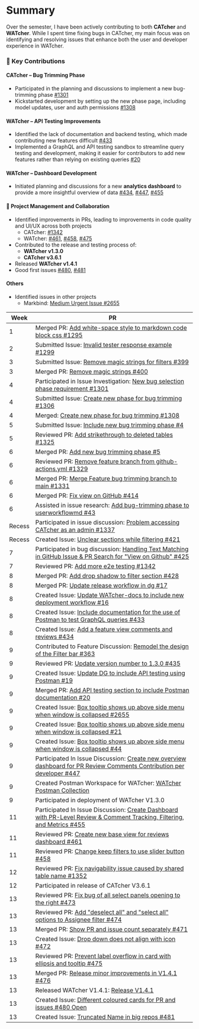 # Summary
Over the semester, I have been actively contributing to both **CATcher** and **WATcher**. While I spent time fixing bugs in CATcher, my main focus was on identifying and resolving issues that enhance both the user and developer experience in WATcher.

### 🔧 Key Contributions

#### CATcher – Bug Trimming Phase
- Participated in the planning and discussions to implement a new bug-trimming phase [#1301](https://github.com/CATcher-org/CATcher/issues/1301)
- Kickstarted development by setting up the new phase page, including model updates, user and auth permissions [#1308](https://github.com/CATcher-org/CATcher/pull/1308)

#### WATcher – API Testing Improvements
- Identified the lack of documentation and backend testing, which made contributing new features difficult [#433](https://github.com/CATcher-org/WATcher/issues/433)
- Implemented a GraphQL and API testing sandbox to streamline query testing and development, making it easier for contributors to add new features rather than relying on existing queries [#20](https://github.com/CATcher-org/WATcher-docs/pull/20)

#### WATcher – Dashboard Development
- Initiated planning and discussions for a new **analytics dashboard** to provide a more insightful overview of data [#434](https://github.com/CATcher-org/WATcher/issues/434), [#447](https://github.com/CATcher-org/WATcher/issues/447), [#455](https://github.com/CATcher-org/WATcher/issues/455)

#### 🧠 Project Management and Collaboration
- Identified improvements in PRs, leading to improvements in code quality and UI/UX across both projects  
  - CATcher: [#1342](https://github.com/CATcher-org/CATcher/pull/1342)  
  - WATcher: [#461](https://github.com/CATcher-org/WATcher/pull/461), [#458](https://github.com/CATcher-org/WATcher/pull/458), [#475](https://github.com/CATcher-org/WATcher/pull/475)
- Contributed to the release and testing process of:
  - **WATcher v1.3.0**
  - **CATcher v3.6.1**
- Released **WATcher v1.4.1**
- Good first issues [#480](https://github.com/CATcher-org/WATcher/issues/480), [#481](https://github.com/CATcher-org/WATcher/issues/481)

#### Others
- Identified issues in other projects
  - Markbind: [Medium Urgent Issue #2655](https://github.com/MarkBind/markbind/issues/2655)

| Week | PR |
|----|---|
| 1 | Merged PR: [Add white-space style to markdown code block css #1295](https://github.com/CATcher-org/CATcher/pull/1295) |
| 2 | Submitted Issue: [Invalid tester response example #1299](https://github.com/CATcher-org/CATcher/issues/1299) |
| 3 | Submitted Issue: [Remove magic strings for filters #399](https://github.com/CATcher-org/WATcher/issues/399) |
| 3 | Merged PR: [Remove magic strings #400](https://github.com/CATcher-org/WATcher/pull/400) |
| 4 | Participated in Issue Investigation: [New bug selection phase requirement #1301](https://github.com/CATcher-org/CATcher/issues/1301) |
| 4 | Submitted Issue: [Create new phase for bug trimming #1306](https://github.com/CATcher-org/CATcher/issues/1306) |
| 4 | Merged: [Create new phase for bug trimming #1308](https://github.com/CATcher-org/CATcher/pull/1308) |
| 5 | Submitted Issue: [Include new bug trimming phase #4](https://github.com/CATcher-org/public_data/issues/4) |
| 5 | Reviewed PR: [Add strikethrough to deleted tables #1325](https://github.com/CATcher-org/CATcher/pull/1325) |
| 6 | Merged PR: [Add new bug trimming phase #5](https://github.com/CATcher-org/public_data/pull/5) |
| 6 | Reviewed PR: [Remove feature branch from github-actions.yml #1329](https://github.com/CATcher-org/CATcher/pull/1329) |
| 6 | Merged PR: [Merge Feature bug trimming branch to main #1331](https://github.com/CATcher-org/CATcher/pull/1331) |
| 6 | Merged PR: [Fix view on GitHub #414](https://github.com/CATcher-org/WATcher/pull/414) |
| 6 | Assisted in issue research: [Add bug-trimming phase to userworkflowmd #43](https://github.com/CATcher-org/catcher-org.github.io/pull/43) |
| Recess | Participated in issue discussion: [Problem accessing CATcher as an admin #1337](https://github.com/CATcher-org/CATcher/issues/1337) |
| Recess | Created Issue: [Unclear sections while filtering #421](https://github.com/CATcher-org/WATcher/issues/421) |
| 7 | Participated in bug discussion: [Handling Text Matching in GitHub Issue & PR Search for "View on Github" #425](https://github.com/CATcher-org/WATcher/issues/425) |
| 7 | Reviewed PR: [Add more e2e testing #1342](https://github.com/CATcher-org/CATcher/pull/1342) |
| 8 | Merged PR: [Add drop shadow to filter section #428](https://github.com/CATcher-org/WATcher/pull/428) |
| 8 | Merged PR: [Update release workflow in dg #17](https://github.com/CATcher-org/WATcher-docs/pull/17) |
| 8 | Created Issue: [Update WATcher-docs to include new deployment workflow #16](https://github.com/CATcher-org/WATcher-docs/issues/16) |
| 8 | Created Issue: [Include documentation for the use of Postman to test GraphQL queries #433](https://github.com/CATcher-org/WATcher/issues/433) |
| 8 | Created Issue: [Add a feature view comments and reviews #434](https://github.com/CATcher-org/WATcher/issues/434) |
| 9 | Contributed to Feature Discussion: [Remodel the design of the Filter bar #363](https://github.com/CATcher-org/WATcher/issues/363#issuecomment-2728153931) |
| 9 | Reviewed PR: [Update version number to 1.3.0 #435](https://github.com/CATcher-org/WATcher/pull/435) |
| 9 | Created Issue: [Update DG to include API testing using Postman #19](https://github.com/CATcher-org/WATcher-docs/issues/19) |
| 9 | Merged PR: [Add API testing section to include Postman documentation #20](https://github.com/CATcher-org/WATcher-docs/pull/20) |
| 9 | Created Issue: [Box tooltip shows up above side menu when window is collapsed #2655](https://github.com/MarkBind/markbind/issues/2655) |
| 9 | Created Issue: [Box tooltip shows up above side menu when window is collapsed #21](https://github.com/CATcher-org/WATcher-docs/issues/21) |
| 9 | Created Issue: [Box tooltip shows up above side menu when window is collapsed #44](https://github.com/CATcher-org/catcher-org.github.io/issues/44) |
| 9 | Participated In Issue Discussion: [Create new overview dashboard for PR Review Comments Contribution per developer #447](https://github.com/CATcher-org/WATcher/issues/447) |
| 9 | Created Postman Workspace for WATcher: [WATcher Postman Collection](https://www.postman.com/orange-station-77364/watcher/overview) |
| 9 | Participated in deployment of WATcher V1.3.0 |
| 11 | Participated In Issue Discussion: [Create Dashboard with PR-Level Review & Comment Tracking, Filtering, and Metrics #455](https://github.com/CATcher-org/WATcher/issues/455) |
| 11 | Reviewed PR: [Create new base view for reviews dashboard #461](https://github.com/CATcher-org/WATcher/pull/461) |
| 11 | Reviewed PR: [Change keep filters to use slider button #458](https://github.com/CATcher-org/WATcher/pull/458) |
| 12 | Reviewed PR: [Fix navigability issue caused by shared table name #1352](https://github.com/CATcher-org/CATcher/pull/1352) |
| 12 | Participated in release of CATcher V3.6.1 |
| 13 | Reviewed PR: [Fix bug of all select panels opening to the right #473](https://github.com/CATcher-org/WATcher/pull/473) |
| 13 | Reviewed PR: [Add "deselect all" and "select all" options to Assignee filter #474](https://github.com/CATcher-org/WATcher/pull/474) |
| 13 | Merged PR: [Show PR and issue count separately #471](https://github.com/CATcher-org/WATcher/pull/471) |
| 13 | Created Issue: [Drop down does not align with icon #472](https://github.com/CATcher-org/WATcher/issues/472) |
| 13 | Reviewed PR: [Prevent label overflow in card with ellipsis and tooltip #475](https://github.com/CATcher-org/WATcher/pull/475) |
| 13 | Merged PR: [Release minor improvements in V1.4.1 #476](https://github.com/CATcher-org/WATcher/pull/476) |
| 13 | Released WATcher V1.4.1: [Release V1.4.1](https://github.com/CATcher-org/WATcher/releases/tag/V1.4.1) |
| 13 | Created Issue: [Different coloured cards for PR and issues #480 Open](https://github.com/CATcher-org/WATcher/issues/480) |
| 13 | Created Issue: [Truncated Name in big repos #481](https://github.com/CATcher-org/WATcher/issues/481) |
